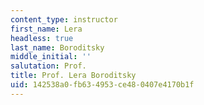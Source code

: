```yaml
---
content_type: instructor
first_name: Lera
headless: true
last_name: Boroditsky
middle_initial: ''
salutation: Prof.
title: Prof. Lera Boroditsky
uid: 142538a0-fb63-4953-ce48-0407e4170b1f
---
```

